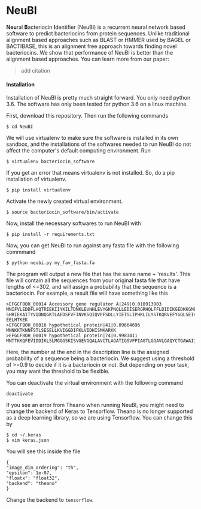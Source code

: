 # NeuBI
**Neu**ral **B**acteriocin **I**dentifier (NeuBI) is a recurrent neural network based software to predict bacteriocins from 
protein sequences. Unlike traditional alignment based approaches such as BLAST or HMMER used by BAGEL or BACTIBASE, this is an alignment free approach towards finding novel bacteriocins. We show that performance of NeuBI is better than the alignment based approaches. You can learn more from our paper:

> add citation

#### Installation

Installation of NeuBI is pretty much straight forward. You only need python 3.6. The software has only been tested for python
3.6 on a linux machine.

First, download this repository. Then run the following commands

```
$ cd NeuBI
```

We will use virtualenv to make sure the software is installed in its own sandbox, and the installations of the softwares 
needed to run NeuBI do not affect the computer's default computing environment. Run

```
$ virtualenv bacteriocin_software
```

If you get an error that means virtualenv is not installed. So, do a pip installation of virtualenv.

```
$ pip install virtualenv
```

Activate the newly created virtual environment.

```
$ source bacteriocin_software/bin/activate
```

Now, install the necessary softwares to run NeuBI with

```
$ pip install -r requirements.txt
```

Now, you can get NeuBI to run against any fasta file with the following commmand

```
$ python neubi.py my_fav_fasta.fa
```

The program will output a new file that has the same name + 'results'. This file will contain all the sequences from your
original fasta file that have lengths of <=302, and will assign a probability that the sequence is a bacteriocin. For example, 
a result file will have something like this

```
>EFGCFBOH_00014 Accessory gene regulator A|249|0.010913903
MNIFVLEDDFLHQTRIEKIIYKILTDNKLEVNHLEVYGKPNQLLEDISERGRHQLFFLDIDIKGEDKKGMEIAVEIRNRDPHAVIVFVTTHSEFMPVSFQYQVSALDFIDKELPEELF
SHRIEKAITYVQDNQGKTLAEDSFVFINVKSQIQVPFSDLLYIETSLIPHKLILYSTKQRVEFYGQLSEIVEQDDRLFQCHRSFVVNPYNISSIDRSERLVYLKGGLSCIVSRLKIRSLIKVV
EELHTKEK
>EFGCFBOH_00016 hypothetical protein|41|0.09664696
MNNKKTKNNFSTLSESELLKVIGGDIFKLVIDHISMKARKK
>EFGCFBOH_00019 hypothetical protein|74|0.9983411
MNTTKKQFEVIDDIKLSLMGGGSKISVGEVGQALAVCTLAGATIGSVFPIAGTLGGAVLGAQYCTGAWAIIRAH
```

Here, the number at the end in the description line is the assigned probability of a sequence being a bacteriocin. We suggest
using a threshold of >=0.9 to decide if it is a bacteriocin or not. But depending on your task, you may want the threshold 
to be flexible.

You can deactivate the virtual environment with the following command

```
deactivate
```

If you see an error from Theano when running NeuBI, you might need to change the backend of Keras to Tensorflow. Theano is no longer supported as a deep learning library, so we are using Tensorflow. You can change this by 

```
$ cd ~/.keras
$ vim keras.json
```

You will see this inside the file

```
{                                                                                                                                                                         
"image_dim_ordering": "th",                                                                                                                                           
"epsilon": 1e-07,                                                                                                                                                     
"floatx": "float32",                                                                                                                                                  
"backend": "theano"                                                                                                                                               
}    
```

Change the backend to `tensorflow`.
